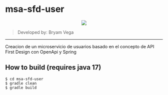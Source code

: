 # msa-sfd-user

<p align="center">
  <img src="https://img.shields.io/badge/spring-%236DB33F.svg?style=for-the-badge&logo=spring&logoColor=white">
</p>

> Developed by: Bryam Vega
----

Creacion de un microservicio de usuarios basado en el concepto de API First Design con OpenApi y Spring

## How to build (requires java 17)

```shell
$ cd msa-sfd-user
$ gradle clean
$ gradle build
```
